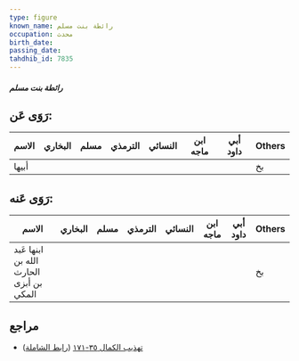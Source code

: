 ```yaml
---
type: figure
known_name: رائطة بنت مسلم
occupation: محدث
birth_date:
passing_date:
tahdhib_id: 7835
---
```

##### رائطة بنت مسلم

## رَوَى عَن:
| الاسم | البخاري | مسلم | الترمذي | النسائي | ابن ماجه | أبي داود | Others |
| ----- | ------- | ---- | ------- | ------- | -------- | -------- | ------ |
| أبيها |         |      |         |         |          |          | بخ     |
## رَوَى عَنه:
| الاسم                                   | البخاري | مسلم | الترمذي | النسائي | ابن ماجه | أبي داود | Others |
| --------------------------------------- | ------- | ---- | ------- | ------- | -------- | -------- | ------ |
| ابنها عَبد الله بن الحارث بن أبزى المكي |         |      |         |         |          |          | بخ     |
## مراجع
- [تهذيب الكمال ٣٥-١٧١](obsidian://open?vault=Tahdhib-al-Kamal&file=Figures/٧٨٣٥-رائطة%20بنت%20مسلم) ([رابط الشاملة](https://shamela.ws/book/3722/18770))